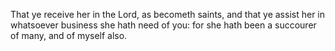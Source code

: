 That ye receive her in the Lord, as becometh saints, and that ye assist her in whatsoever business she hath need of you: for she hath been a succourer of many, and of myself also.
